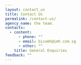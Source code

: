```yaml
---
layout: contact_us
title: Contact Us
permalink: /contact-us/
agency_name: the team.
contacts:
  - content:
      - phone: ""
      - email: bicomh@imh.com.sg
      - other: ""
    title: General Enquiries
feedback: ""
---
```

